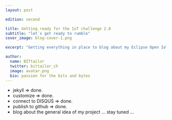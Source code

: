 ```yaml
---
layout: post

edition: second  

title: Getting ready for the IoT challenge 2.0
subtitle: "let´s get ready to rumble"
cover_image: blog-cover-1.png

excerpt: "Getting everything in place to blog about my Eclipse Open IoT Challenge project"

author:
  name: BITtailor
  twitter: bittailor_ch
  image: avatar.png
  bio: passion for the bits and bytes
---
```


 - jekyll => done.
 - customize => done.
 - connect to DISQUS => done.
 - publish to github => done.
 - blog about the general idea of my project ... stay tuned ...
